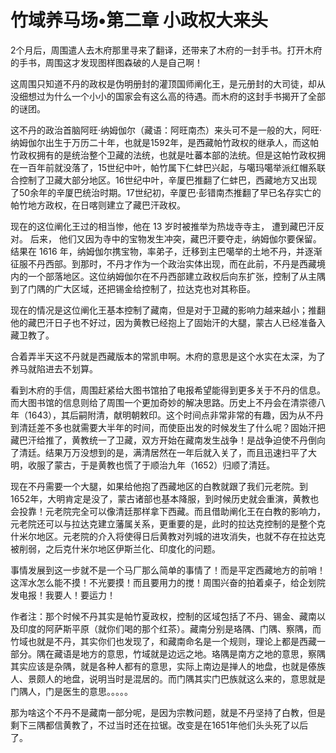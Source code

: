 # 竹域养马场•第二章 小政权大来头

2个月后，周围遣人去木府那里寻来了翻译，还带来了木府的一封手书。打开木府的手书，周围这才发现图样图森破的人是自己啊！
 
这周围只知道不丹的政权是伪明册封的灌顶国师阐化王，是元册封的大司徒，却从没细想过为什么一个小小的国家会有这么高的待遇。而木府的这封手书揭开了全部的谜团。
 
这不丹的政治首脑阿旺·纳姆伽尔（藏语：阿旺南杰）来头可不是一般的大，阿旺·纳姆伽尔出生于万历二十年，也就是1592年，是西藏帕竹政权的继承人，而这帕竹政权拥有的是统治整个卫藏的法统，也就是吐蕃本部的法统。但是这帕竹政权拥在一百年前就没落了，15世纪中叶，帕竹属下仁蚌巴兴起，与噶玛噶举派红帽系联合控制了卫藏大部分地区。16世纪中叶，辛厦巴推翻了仁蚌巴，西藏地方又出现了50余年的辛厦巴统治时期。17世纪初，辛厦巴·彭错南杰推翻了早已名存实亡的帕竹地方政权，在日喀则建立了藏巴汗政权。
 
现在的这位阐化王过的相当惨，他在 13 岁时被推举为热垅寺寺主， 遭到藏巴汗反对。 后来， 他们又因为寺中的宝物发生冲突，藏巴汗要夺走，纳姆伽尔要保留。结果在 1616 年，纳姆伽尔携宝物，率弟子，迁移到主巴噶举的土地不丹，并逐渐征服不丹西部。到那时，不丹才作为一个政治实体出现，而在此前，不丹是西藏境内的一个部落地区。这位纳姆伽尔在不丹西部建立政权后向东扩张，控制了从主隅到了门隅的广大区域，还把锡金给控制了，拉达克也对其称臣。
 
现在的情况是这位阐化王基本控制了藏南，但是对于卫藏的影响力越来越小；推翻他的藏巴汗日子也不好过，因为黄教已经抱上了固始汗的大腿，蒙古人已经准备入藏卫教了。
 
合着弄半天这不丹就是西藏版本的常凯申啊。木府的意思是这个水实在太深，为了养马就陷进去不划算。
 
看到木府的手信，周围赶紧给大图书馆拍了电报希望能得到更多关于不丹的信息。而大图书馆的信息则给了周围一个更加奇妙的解决思路。历史上不丹会在清崇德八年（1643），其后嗣附清，献明朝敕印。这个时间点非常非常的有趣，因为从不丹到清廷差不多也就需要大半年的时间，而使臣出发的时候发生了什么呢？固始汗把藏巴汗给推了，黄教统一了卫藏，双方开始在藏南发生战争！是战争迫使不丹倒向了清廷。结果万万没想到的是，满清居然在一年后就入关了，而且迅速扫平了大明，收服了蒙古，于是黄教也慌了于顺治九年（1652）归顺了清廷。
 
现在不丹需要一个大腿，如果给他抱了西藏地区的白教就跟了我们元老院。到1652年，大明肯定是没了，蒙古诸部也基本降服，到时候历史就会重演，黄教也会投靠！元老院完全可以像清廷那样拿下西藏。而且借助阐化王在白教的影响力，元老院还可以与拉达克建立藩属关系，更重要的是，此时的拉达克控制的是整个克什米尔地区。元老院的介入将使得日后黄教对列城的进攻消失，也就不存在拉达克被削弱，之后克什米尔地区伊斯兰化、印度化的问题。
 
事情发展到这一步就不是一个马厂那么简单的事情了！而是平定西藏地方的前哨！这浑水怎么能不摸！不光要摸！而且要用力的搅！周围兴奋的拍着桌子，给企划院发电报！我要人！要运力！
 
作者注：那个时候不丹其实是帕竹夏政权，控制的区域包括了不丹、锡金、藏南以及印度的阿萨斯平原（就你们喝的那个红茶）。藏南分别是珞隅、门隅、察隅，而竹域也就是不丹，其实你们也发现了，和藏南命名是一个规则，理论上都是西藏一部分。隅在藏语是地方的意思，竹域就是边远之地。珞隅是南方之地的意思，察隅其实应该是杂隅，就是各种人都有的意思，实际上南边是掸人的地盘，也就是傣族人、景颇人的地盘，说明当时是混居的。而门隅其实门巴族就这么来的，意思就是门隅人，门是医生的意思。。。。。
 
那为啥这个不丹不是藏南一部分呢，是因为宗教问题，就是不丹坚持了白教，但是剩下三隅都信黄教了，不过当时还在拉锯。改变是在1651年他们头头死了以后了。